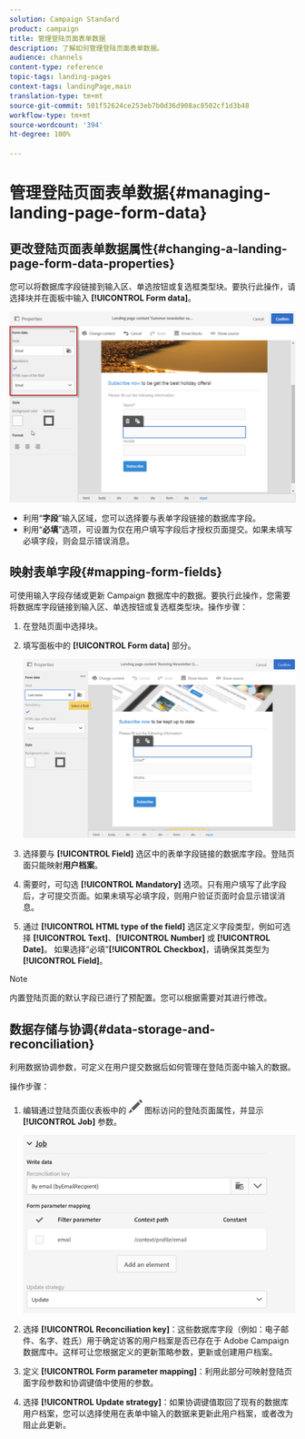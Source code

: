 ```yaml
---
solution: Campaign Standard
product: campaign
title: 管理登陆页面表单数据
description: 了解如何管理登陆页面表单数据。
audience: channels
content-type: reference
topic-tags: landing-pages
context-tags: landingPage,main
translation-type: tm+mt
source-git-commit: 501f52624ce253eb7b0d36d908ac8502cf1d3b48
workflow-type: tm+mt
source-wordcount: '394'
ht-degree: 100%

---
```



# 管理登陆页面表单数据{#managing-landing-page-form-data}

## 更改登陆页面表单数据属性{#changing-a-landing-page-form-data-properties}

您可以将数据库字段链接到输入区、单选按钮或复选框类型块。要执行此操作，请选择块并在面板中输入 **[!UICONTROL Form data]**。

![](assets/delivery_content_9.png)

* 利用“**字段**”输入区域，您可以选择要与表单字段链接的数据库字段。
* 利用“**必填**”选项，可设置为仅在用户填写字段后才授权页面提交。如果未填写必填字段，则会显示错误消息。

## 映射表单字段{#mapping-form-fields}

可使用输入字段存储或更新 Campaign 数据库中的数据。要执行此操作，您需要将数据库字段链接到输入区、单选按钮或复选框类型块。操作步骤：

1. 在登陆页面中选择块。
1. 填写面板中的 **[!UICONTROL Form data]** 部分。

   ![](assets/editing_lp_content_4.png)

1. 选择要与 **[!UICONTROL Field]** 选区中的表单字段链接的数据库字段。登陆页面只能映射&#x200B;**用户档案**。

1. 需要时，可勾选 **[!UICONTROL Mandatory]** 选项。只有用户填写了此字段后，才可提交页面。如果未填写必填字段，则用户验证页面时会显示错误消息。

1. 通过 **[!UICONTROL HTML type of the field]** 选区定义字段类型，例如可选择 **[!UICONTROL Text]**、**[!UICONTROL Number]** 或 **[!UICONTROL Date]**。
如果选择“必填”**[!UICONTROL Checkbox]**，请确保其类型为 **[!UICONTROL Field]**。

>[!NOTE]
>
>内置登陆页面的默认字段已进行了预配置。您可以根据需要对其进行修改。

## 数据存储与协调{#data-storage-and-reconciliation}

利用数据协调参数，可定义在用户提交数据后如何管理在登陆页面中输入的数据。

操作步骤：

1. 编辑通过登陆页面仪表板中的 ![](assets/edit_darkgrey-24px.png) 图标访问的登陆页面属性，并显示 **[!UICONTROL Job]** 参数。

   ![](assets/lp_parameters_4.png)

1. 选择 **[!UICONTROL Reconciliation key]**：这些数据库字段（例如：电子邮件、名字、姓氏）用于确定访客的用户档案是否已存在于 Adobe Campaign 数据库中。这样可让您根据定义的更新策略参数，更新或创建用户档案。
1. 定义 **[!UICONTROL Form parameter mapping]**：利用此部分可映射登陆页面字段参数和协调键值中使用的参数。
1. 选择 **[!UICONTROL Update strategy]**：如果协调键值取回了现有的数据库用户档案，您可以选择使用在表单中输入的数据来更新此用户档案，或者改为阻止此更新。
